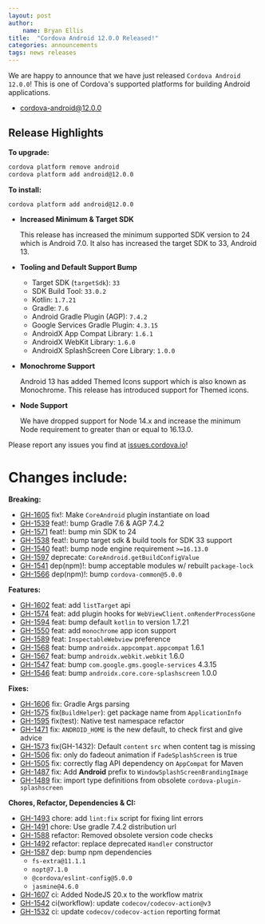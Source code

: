 ```yaml
---
layout: post
author:
    name: Bryan Ellis
title:  "Cordova Android 12.0.0 Released!"
categories: announcements
tags: news releases
---
```


We are happy to announce that we have just released `Cordova Android 12.0.0`! This is one of Cordova's supported platforms for building Android applications.

* [cordova-android@12.0.0](https://www.npmjs.com/package/cordova-android)

## Release Highlights

**To upgrade:**

```bash
cordova platform remove android
cordova platform add android@12.0.0
```

**To install:**

```bash
cordova platform add android@12.0.0
```

* **Increased Minimum & Target SDK**

    This release has increased the minimum supported SDK version to 24 which is Android 7.0. It also has increased the target SDK to 33, Android 13.

* **Tooling and Default Support Bump**

  * Target SDK (`targetSdk`): `33`
  * SDK Build Tool: `33.0.2`
  * Kotlin: `1.7.21`
  * Gradle: `7.6`
  * Android Gradle Plugin (AGP): `7.4.2`
  * Google Services Gradle Plugin: `4.3.15`
  * AndroidX App Compat Library: `1.6.1`
  * AndroidX WebKit Library: `1.6.0`
  * AndroidX SplashScreen Core Library: `1.0.0`

* **Monochrome Support**

    Android 13 has added Themed Icons support which is also known as Monochrome. This release has introduced support for Themed icons.

* **Node Support**

    We have dropped support for Node 14.x and increase the minimum Node requirement to greater than or equal to 16.13.0.

Please report any issues you find at [issues.cordova.io](http://issues.cordova.io/)!

<!--more-->
# Changes include:

**Breaking:**

* [GH-1605](https://github.com/apache/cordova-android/pull/1605) fix!: Make `CoreAndroid` plugin instantiate on load
* [GH-1539](https://github.com/apache/cordova-android/pull/1539) feat!: bump Gradle 7.6 & AGP 7.4.2
* [GH-1571](https://github.com/apache/cordova-android/pull/1571) feat!: bump min SDK to 24
* [GH-1538](https://github.com/apache/cordova-android/pull/1538) feat!: bump target sdk & build tools for SDK 33 support
* [GH-1540](https://github.com/apache/cordova-android/pull/1540) feat!: bump node engine requirement `>=16.13.0`
* [GH-1597](https://github.com/apache/cordova-android/pull/1597) deprecate: `CoreAndroid.getBuildConfigValue`
* [GH-1541](https://github.com/apache/cordova-android/pull/1541) dep(npm)!: bump acceptable modules w/ rebuilt `package-lock`
* [GH-1566](https://github.com/apache/cordova-android/pull/1566) dep(npm)!: bump `cordova-common@5.0.0`

**Features:**

* [GH-1602](https://github.com/apache/cordova-android/pull/1602) feat: add `listTarget` api
* [GH-1574](https://github.com/apache/cordova-android/pull/1574) feat: add plugin hooks for `WebViewClient.onRenderProcessGone`
* [GH-1594](https://github.com/apache/cordova-android/pull/1594) feat: bump default `kotlin` to version 1.7.21
* [GH-1550](https://github.com/apache/cordova-android/pull/1550) feat: add `monochrome` app icon support
* [GH-1589](https://github.com/apache/cordova-android/pull/1589) feat: `InspectableWebview` preference
* [GH-1568](https://github.com/apache/cordova-android/pull/1568) feat: bump `androidx.appcompat.appcompat` 1.6.1
* [GH-1567](https://github.com/apache/cordova-android/pull/1567) feat: bump `androidx.webkit.webkit` 1.6.0
* [GH-1547](https://github.com/apache/cordova-android/pull/1547) feat: bump `com.google.gms.google-services` 4.3.15
* [GH-1546](https://github.com/apache/cordova-android/pull/1546) feat: bump `androidx.core.core-splashscreen` 1.0.0

**Fixes:**

* [GH-1606](https://github.com/apache/cordova-android/pull/1606) fix: Gradle Args parsing
* [GH-1575](https://github.com/apache/cordova-android/pull/1575) fix(`BuildHelper`): get package name from `ApplicationInfo`
* [GH-1595](https://github.com/apache/cordova-android/pull/1595) fix(test): Native test namespace refactor
* [GH-1471](https://github.com/apache/cordova-android/pull/1471) fix: `ANDROID_HOME` is the new default, to check first and give advice
* [GH-1573](https://github.com/apache/cordova-android/pull/1573) fix(GH-1432): Default `content` `src` when content tag is missing
* [GH-1506](https://github.com/apache/cordova-android/pull/1506) fix: only do fadeout animation if `FadeSplashScreen` is true
* [GH-1505](https://github.com/apache/cordova-android/pull/1505) fix: correctly flag API dependency on `AppCompat` for Maven
* [GH-1487](https://github.com/apache/cordova-android/pull/1487) fix: Add **Android** prefix to `WindowSplashScreenBrandingImage`
* [GH-1489](https://github.com/apache/cordova-android/pull/1489) fix: import type definitions from obsolete `cordova-plugin-splashscreen`

**Chores, Refactor,  Dependencies & CI:**

* [GH-1493](https://github.com/apache/cordova-android/pull/1493) chore: add `lint:fix` script for fixing lint errors
* [GH-1491](https://github.com/apache/cordova-android/pull/1491) chore: Use gradle 7.4.2 distribution url
* [GH-1588](https://github.com/apache/cordova-android/pull/1588) refactor: Removed obsolete version code checks
* [GH-1492](https://github.com/apache/cordova-android/pull/1492) refactor: replace deprecated `Handler` constructor
* [GH-1587](https://github.com/apache/cordova-android/pull/1587) dep: bump npm dependencies
  * `fs-extra@11.1.1`
  * `nopt@7.1.0`
  * `@cordova/eslint-config@5.0.0`
  * `jasmine@4.6.0`
* [GH-1607](https://github.com/apache/cordova-android/pull/1607) ci: Added NodeJS 20.x to the workflow matrix
* [GH-1542](https://github.com/apache/cordova-android/pull/1542) ci(workflow): update `codecov/codecov-action@v3`
* [GH-1532](https://github.com/apache/cordova-android/pull/1532) ci: update `codecov/codecov-action` reporting format
